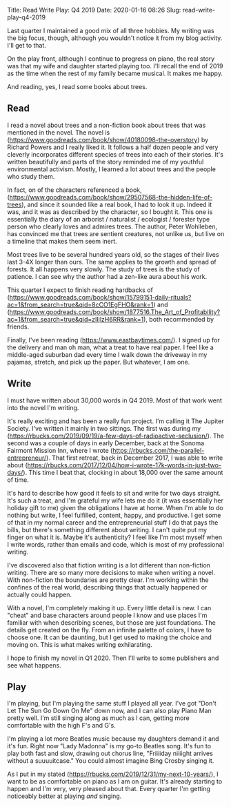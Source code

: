 Title: Read Write Play: Q4 2019
Date: 2020-01-16 08:26
Slug: read-write-play-q4-2019

Last quarter I maintained a good mix of all three hobbies. My writing was the big focus, though, although you wouldn't notice it from my blog activity. I'll get to that. 

On the play front, although I continue to progress on piano, the real story was that my wife and daughter started playing too. I'll recall the end of 2019 as the time when the rest of my family became musical. It makes me happy. 

And reading, yes, I read some books about trees. 

## Read

I read a novel about trees and a non-fiction book about trees that was mentioned in the novel. The novel is (https://www.goodreads.com/book/show/40180098-the-overstory) by Richard Powers and I really liked it. It follows a half dozen people and very cleverly incorporates different species of trees into each of their stories. It's written beautifully and parts of the story reminded me of my youthful environmental activism. Mostly, I learned a lot about trees and the people who study them. 

In fact, on of the characters referenced a book, (https://www.goodreads.com/book/show/29507568-the-hidden-life-of-trees), and since it sounded like a real book, I had to look it up. Indeed it was, and it was as described by the character, so I bought it. This one is essentially the diary of an arborist / naturalist / ecologist / forester type person who clearly loves and admires trees. The author, Peter Wohlleben, has convinced me that trees are sentient creatures, not unlike us, but live on a timeline that makes them seem inert. 

Most trees live to be several hundred years old, so the stages of their lives last 3-4X longer than ours. The same applies to the growth and spread of forests. It all happens very slowly. The study of trees is the study of patience. I can see why the author had a zen-like aura about his work. 

This quarter I expect to finish reading hardbacks of (https://www.goodreads.com/book/show/15799151-daily-rituals?ac=1&from_search=true&qid=8cCO1EgFHO&rank=1) and (https://www.goodreads.com/book/show/1877516.The_Art_of_Profitability?ac=1&from_search=true&qid=zIIjlzH6RR&rank=1), both recommended by friends.  

Finally, I've been reading (https://www.eastbaytimes.com/). I signed up for the delivery and man oh man, what a treat to have real paper. I feel like a middle-aged suburban dad every time I walk down the driveway in my pajamas, stretch, and pick up the paper. But whatever, I am one. 

## Write

I must have written about 30,000 words in Q4 2019. Most of that work went into the novel I'm writing. 

 It's really exciting and has been a really fun project. I'm calling it The Jupiter Society. I've written it mainly in two sittings. The first was during my (https://rbucks.com/2019/09/19/a-few-days-of-radioactive-seclusion/). The second was a couple of days in early December, back at the Sonoma Fairmont Mission Inn, where I wrote (https://rbucks.com/the-parallel-entrepreneur/). That first retreat, back in December 2017, I was able to write about (https://rbucks.com/2017/12/04/how-i-wrote-17k-words-in-just-two-days/). This time I beat that, clocking in about 18,000 over the same amount of time.

It's hard to describe how good it feels to sit and write for two days straight. It's such a treat, and I'm grateful my wife lets me do it (it was essentially her holiday gift to me) given the obligations I have at home. When I'm able to do nothing but write, I feel fulfilled, content, happy, and productive. I get some of that in my normal career and the entrepreneurial stuff I do that pays the bills, but there's something different about writing. I can't quite put my finger on what it is. Maybe it's authenticity? I feel like I'm most myself when I write words, rather than emails and code, which is most of my professional writing.  

I've discovered also that fiction writing is a lot different than non-fiction writing. There are so many more decisions to make when writing a novel. With non-fiction the boundaries are pretty clear. I'm working within the confines of the real world, describing things that actually happened or actually could happen. 

With a novel, I'm completely making it up. Every little detail is new. I can "cheat" and base characters around people I know and use places I'm familiar with when describing scenes, but those are just foundations. The details get created on the fly. From an infinite palette of colors, I have to choose one. It can be daunting, but I get used to making the choice and moving on. This is what makes writing exhilarating. 

I hope to finish my novel in Q1 2020. Then I'll write to some publishers and see what happens. 

## Play

I'm playing, but I'm playing the same stuff I played all year. I've got "Don't Let The Sun Go Down On Me" down now, and I can also play Piano Man pretty well. I'm still singing along as much as I can, getting more comfortable with the high F's and G's. 

I'm playing a lot more Beatles music because my daughters demand it and it's fun. Right now "Lady Madonna" is my go-to Beatles song. It's fun to play both fast and slow, drawing out chorus line, "Friiiiday niiiight arrives without a suuuuitcase." You could almost imagine Bing Crosby singing it. 

As I put in my stated (https://rbucks.com/2019/12/31/my-next-10-years/), I want to be as comfortable on piano as I am on guitar. It's already starting to happen and I'm very, very pleased about that. Every quarter I'm getting noticeably better at playing *and* singing.